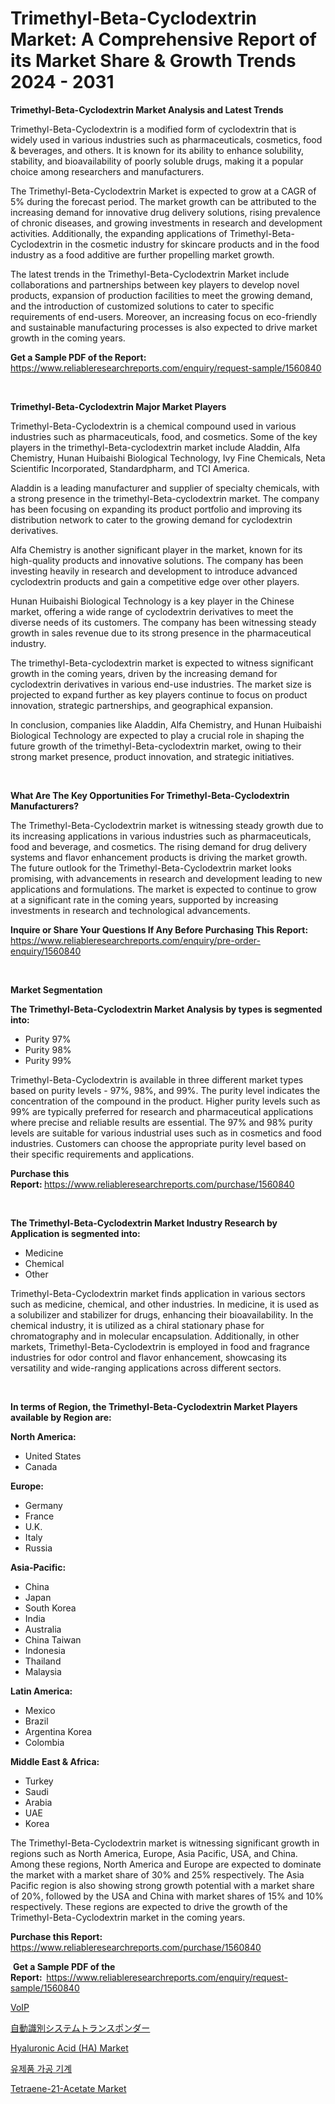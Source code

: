 <p><h1>Trimethyl-Beta-Cyclodextrin Market: A Comprehensive Report of its Market Share & Growth Trends 2024 - 2031</h1></p><p><strong>Trimethyl-Beta-Cyclodextrin Market Analysis and Latest Trends</strong></p>
<p><p>Trimethyl-Beta-Cyclodextrin is a modified form of cyclodextrin that is widely used in various industries such as pharmaceuticals, cosmetics, food & beverages, and others. It is known for its ability to enhance solubility, stability, and bioavailability of poorly soluble drugs, making it a popular choice among researchers and manufacturers.</p><p>The Trimethyl-Beta-Cyclodextrin Market is expected to grow at a CAGR of 5% during the forecast period. The market growth can be attributed to the increasing demand for innovative drug delivery solutions, rising prevalence of chronic diseases, and growing investments in research and development activities. Additionally, the expanding applications of Trimethyl-Beta-Cyclodextrin in the cosmetic industry for skincare products and in the food industry as a food additive are further propelling market growth.</p><p>The latest trends in the Trimethyl-Beta-Cyclodextrin Market include collaborations and partnerships between key players to develop novel products, expansion of production facilities to meet the growing demand, and the introduction of customized solutions to cater to specific requirements of end-users. Moreover, an increasing focus on eco-friendly and sustainable manufacturing processes is also expected to drive market growth in the coming years.</p></p>
<p><strong>Get a Sample PDF of the Report:&nbsp;</strong> <a href="https://www.reliableresearchreports.com/enquiry/request-sample/1560840">https://www.reliableresearchreports.com/enquiry/request-sample/1560840</a></p>
<p>&nbsp;</p>
<p><strong>Trimethyl-Beta-Cyclodextrin Major Market Players</strong></p>
<p><p>Trimethyl-Beta-Cyclodextrin is a chemical compound used in various industries such as pharmaceuticals, food, and cosmetics. Some of the key players in the trimethyl-Beta-cyclodextrin market include Aladdin, Alfa Chemistry, Hunan Huibaishi Biological Technology, Ivy Fine Chemicals, Neta Scientific Incorporated, Standardpharm, and TCI America.</p><p>Aladdin is a leading manufacturer and supplier of specialty chemicals, with a strong presence in the trimethyl-Beta-cyclodextrin market. The company has been focusing on expanding its product portfolio and improving its distribution network to cater to the growing demand for cyclodextrin derivatives.</p><p>Alfa Chemistry is another significant player in the market, known for its high-quality products and innovative solutions. The company has been investing heavily in research and development to introduce advanced cyclodextrin products and gain a competitive edge over other players.</p><p>Hunan Huibaishi Biological Technology is a key player in the Chinese market, offering a wide range of cyclodextrin derivatives to meet the diverse needs of its customers. The company has been witnessing steady growth in sales revenue due to its strong presence in the pharmaceutical industry.</p><p>The trimethyl-Beta-cyclodextrin market is expected to witness significant growth in the coming years, driven by the increasing demand for cyclodextrin derivatives in various end-use industries. The market size is projected to expand further as key players continue to focus on product innovation, strategic partnerships, and geographical expansion.</p><p>In conclusion, companies like Aladdin, Alfa Chemistry, and Hunan Huibaishi Biological Technology are expected to play a crucial role in shaping the future growth of the trimethyl-Beta-cyclodextrin market, owing to their strong market presence, product innovation, and strategic initiatives.</p></p>
<p>&nbsp;</p>
<p><strong>What Are The Key Opportunities For Trimethyl-Beta-Cyclodextrin Manufacturers?</strong></p>
<p><p>The Trimethyl-Beta-Cyclodextrin market is witnessing steady growth due to its increasing applications in various industries such as pharmaceuticals, food and beverage, and cosmetics. The rising demand for drug delivery systems and flavor enhancement products is driving the market growth. The future outlook for the Trimethyl-Beta-Cyclodextrin market looks promising, with advancements in research and development leading to new applications and formulations. The market is expected to continue to grow at a significant rate in the coming years, supported by increasing investments in research and technological advancements.</p></p>
<p><strong>Inquire or Share Your Questions If Any Before Purchasing This Report:</strong> <a href="https://www.reliableresearchreports.com/enquiry/pre-order-enquiry/1560840">https://www.reliableresearchreports.com/enquiry/pre-order-enquiry/1560840</a></p>
<p>&nbsp;</p>
<p><strong>Market Segmentation</strong></p>
<p><strong>The Trimethyl-Beta-Cyclodextrin Market Analysis by types is segmented into:</strong></p>
<p><ul><li>Purity 97%</li><li>Purity 98%</li><li>Purity 99%</li></ul></p>
<p><p>Trimethyl-Beta-Cyclodextrin is available in three different market types based on purity levels - 97%, 98%, and 99%. The purity level indicates the concentration of the compound in the product. Higher purity levels such as 99% are typically preferred for research and pharmaceutical applications where precise and reliable results are essential. The 97% and 98% purity levels are suitable for various industrial uses such as in cosmetics and food industries. Customers can choose the appropriate purity level based on their specific requirements and applications.</p></p>
<p><strong>Purchase this Report:&nbsp;</strong><a href="https://www.reliableresearchreports.com/purchase/1560840">https://www.reliableresearchreports.com/purchase/1560840</a></p>
<p>&nbsp;</p>
<p><strong>The Trimethyl-Beta-Cyclodextrin Market Industry Research by Application is segmented into:</strong></p>
<p><ul><li>Medicine</li><li>Chemical</li><li>Other</li></ul></p>
<p><p>Trimethyl-Beta-Cyclodextrin market finds application in various sectors such as medicine, chemical, and other industries. In medicine, it is used as a solubilizer and stabilizer for drugs, enhancing their bioavailability. In the chemical industry, it is utilized as a chiral stationary phase for chromatography and in molecular encapsulation. Additionally, in other markets, Trimethyl-Beta-Cyclodextrin is employed in food and fragrance industries for odor control and flavor enhancement, showcasing its versatility and wide-ranging applications across different sectors.</p></p>
<p>&nbsp;</p>
<p><strong>In terms of Region, the Trimethyl-Beta-Cyclodextrin Market Players available by Region are:</strong></p>
<p>
    <p> <strong> North America: </strong>
        <ul>
            <li>United States</li>
            <li>Canada</li>
        </ul>
        </p> 
    <p> <strong> Europe: </strong>
        <ul>
            <li>Germany</li>
            <li>France</li>
            <li>U.K.</li>
            <li>Italy</li>
            <li>Russia</li>
        </ul>
        </p> 
    <p> <strong> Asia-Pacific: </strong>
        <ul>
            <li>China</li>
            <li>Japan</li>
            <li>South Korea</li>
            <li>India</li>
            <li>Australia</li>
            <li>China Taiwan</li>
            <li>Indonesia</li>
            <li>Thailand</li>
            <li>Malaysia</li>
        </ul>
        </p> 
    <p> <strong> Latin America: </strong>
        <ul>
            <li>Mexico</li>
            <li>Brazil</li>
            <li>Argentina Korea</li>
            <li>Colombia</li>
        </ul>
        </p> 
    <p> <strong> Middle East & Africa: </strong>
        <ul>
            <li>Turkey</li>
            <li>Saudi</li>
            <li>Arabia</li>
            <li>UAE</li>
            <li>Korea</li>
        </ul>
    </p>
    </p>
<p><p>The Trimethyl-Beta-Cyclodextrin market is witnessing significant growth in regions such as North America, Europe, Asia Pacific, USA, and China. Among these regions, North America and Europe are expected to dominate the market with a market share of 30% and 25% respectively. The Asia Pacific region is also showing strong growth potential with a market share of 20%, followed by the USA and China with market shares of 15% and 10% respectively. These regions are expected to drive the growth of the Trimethyl-Beta-Cyclodextrin market in the coming years.</p></p>
<p><strong>Purchase this Report: </strong><a href="https://www.reliableresearchreports.com/purchase/1560840">https://www.reliableresearchreports.com/purchase/1560840</a></p>
<p>&nbsp;<strong>Get a Sample PDF of the Report:&nbsp;&nbsp;</strong><a href="https://www.reliableresearchreports.com/enquiry/request-sample/1560840">https://www.reliableresearchreports.com/enquiry/request-sample/1560840</a></p>
<p><strong></strong></p>
<p><p><a href="https://github.com/nxboeu02965442/Market-Research-Report-List-1/blob/main/6622011179.md">VoIP</a></p><p><a href="https://medium.com/@chloekessler01/%E3%82%AA%E3%83%BC%E3%83%88%E3%83%9E%E3%83%81%E3%83%83%E3%82%AF%E8%AD%98%E5%88%A5%E3%82%B7%E3%82%B9%E3%83%86%E3%83%A0%E3%83%88%E3%83%A9%E3%83%B3%E3%82%B9%E3%83%9D%E3%83%B3%E3%83%80%E5%B8%82%E5%A0%B4%E5%B1%95%E6%9C%9B-%E7%94%A3%E6%A5%AD%E3%81%AE%E6%A6%82%E8%A6%81%E3%81%A8%E4%BA%88%E6%B8%AC-2024%E5%B9%B4%E3%81%8B%E3%82%892031%E5%B9%B4-16cd663a04e9">自動識別システムトランスポンダー</a></p><p><a href="https://issuu.com/reportprime-2/docs/hyaluronic-acid-ha-market-size-2030.pptx">Hyaluronic Acid (HA) Market</a></p><p><a href="https://medium.com/@bennyuigleyjks/%EC%9C%A0%EC%A7%80-%EA%B0%80%EA%B3%B5-%EA%B8%B0%EA%B3%84-%EC%8B%9C%EC%9E%A5%EC%9D%80-%EC%8B%9C%EC%9E%A5-%EC%A0%90%EC%9C%A0%EC%9C%A8-%EC%8B%9C%EC%9E%A5-%EB%8F%99%ED%96%A5-%EB%B0%8F-%EC%8B%9C%EC%9E%A5-%EC%84%B1%EC%9E%A5%EC%97%90-%EB%8C%80%ED%95%9C-%EC%A0%95%EB%B3%B4%EB%A5%BC-%EC%A0%9C%EA%B3%B5%ED%95%A9%EB%8B%88%EB%8B%A4-60ff15cac317">유제품 가공 기계</a></p><p><a href="https://github.com/jaidynmorantestelletmjzya/Market-Research-Report-List-1/blob/main/tetraene-21-acetate-market.md">Tetraene-21-Acetate Market</a></p></p>